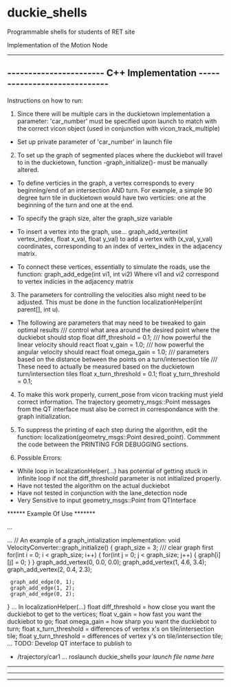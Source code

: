 # duckie_shells
Programmable shells for students of RET site

Implementation of the Motion Node

------------------------------------------------------------------------
----------------------- C++ Implementation -----------------------------
------------------------------------------------------------------------

Instructions on how to run:

1. Since there will be multiple cars in the duckietown implementation
a parameter: 'car_number' must be specified upon launch to match with
the correct vicon object (used in conjunction with vicon_track_multiple)
  - Set up private parameter of 'car_number' in launch file

2. To set up the graph of segmented places where the duckiebot will travel
to in the duckietown, function -graph_initialize()- must be manually altered.

  - To define verticies in the graph, a vertex corresponds to every beginning/end
    of an intersection AND turn. For example, a simple 90 degree turn tile in 
    duckietown would have two verticies: one at the beginning of the turn and 
    one at the end. 
  
  - To specify the graph size, alter the graph_size variable
  
  - To insert a vertex into the graph, use... 
    graph_add_vertex(int vertex_index, float x_val, float y_val)
    to add a vertex with (x_val, y_val) coordinates, corresponding to an
    index of vertex_index in the adjacency matrix.
    
  - To connect these vertices, essentially to simulate the roads, use the function:
    graph_add_edge(int vi1, int vi2)
    Where vi1 and vi2 correspond to vertex indicies in the adjacency matrix

3. The parameters for controlling the velocities also might need to be adjusted.
This must be done in the function localizationHelper(int parent[], int u).

- The following are parameters that may need to be tweaked to gain optimal results
    /// control what area around the desired point where the duckiebot should stop
	  float diff_threshold = 0.1;
	  /// how powerful the linear velocity should react
	  float v_gain = 1.0;
	  /// how powerful the angular velocity should react
	  float omega_gain = 1.0;
	  /// parameters based on the distance between the points on a turn/intersection tile
	  /// These need to actually be measured based on the duckietown turn/intersection tiles
	  float x_turn_threshold = 0.1;
    float y_turn_threshold = 0.1;

4. To make this work properly, current_pose from vicon tracking must yield correct information.
The trajectory geometry_msgs::Point messages from the QT interface must also be correct in 
correspondance with the graph initialization.

5. To suppress the printing of each step during the algorithm, 
edit the function: localization(geometry_msgs::Point desired_point).
Commment the code between the PRINTING FOR DEBUGGING sections.

6. Possible Errors:
  - While loop in localizationHelper(...) has potential of getting stuck in infinite loop
    if not the diff_threshold parameter is not initialized properly.
  - Have not tested the algorithm on the actual duckiebot
  - Have not tested in conjunction with the lane_detection node
  - Very Sensitive to input geometry_msgs::Point from QTInterface


****** Example Of Use ******* 

...
<!-- In Launch File -->
<node name="motion_node_car1" pkg="duckie_shells" type="motion_node" output="screen">
		<param name="car_number" type="int" value="1"/> 
</node>
...
// An example of a graph_intialization implementation:
void VelocityConverter::graph_initialize() {
	 graph_size = 3;
	 /// clear graph first
	 for(int i = 0; i < graph_size; i++) {
	    for(int j = 0; j < graph_size; j++) {
			    graph[i][j] = 0;
		  }
	 }
	 graph_add_vertex(0, 0.0, 0.0);
	 graph_add_vertex(1, 4.6, 3.4);
	 graph_add_vertex(2, 0.4, 2.3);
	
	 graph_add_edge(0, 1);
	 graph_add_edge(1, 2);
	 graph_add_edge(0, 2);
}
...
In localizationHelper(...)
  float diff_threshold = how close you want the duckiebot to get to the vertices;
	float v_gain = how fast you want the duckiebot to go;
	float omega_gain = how sharp you want the duckiebot to turn;
	float x_turn_threshold = differences of vertex x's on tile/intersection tile;
  float y_turn_threshold = differences of vertex y's on tile/intersection tile;
...
TODO: Develop QT interface to publish to 
 - /trajectory/car1
...
roslaunch duckie_shells *your launch file name here*

------------------------------------------------------------------------
------------------------------------------------------------------------
------------------------------------------------------------------------
